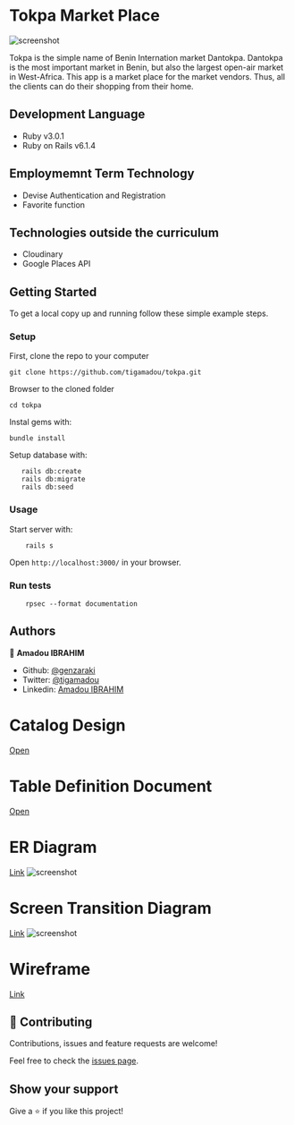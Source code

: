 # Tokpa Market Place

![screenshot](./docs/screenshot.png)

Tokpa is the simple name of Benin Internation market Dantokpa. Dantokpa is the most important market in Benin, but also the largest open-air market in West-Africa. This app is a market place for the market vendors. Thus, all the clients can do their shopping from their home.								

## Development Language

- Ruby v3.0.1
- Ruby on Rails v6.1.4

## Employmemnt Term Technology

* Devise Authentication and Registration 
* Favorite function

## Technologies outside the curriculum

* Cloudinary
* Google Places API
<!-- * Fedapay Api -->

## Getting Started

To get a local copy up and running follow these simple example steps.

### Setup
First, clone the repo to your computer

```
git clone https://github.com/tigamadou/tokpa.git
```

Browser to the cloned folder
```
cd tokpa
```

Instal gems with:

```
bundle install
```

Setup database with:

```
   rails db:create
   rails db:migrate
   rails db:seed
```



### Usage

Start server with:

```
    rails s
```

Open `http://localhost:3000/` in your browser.

### Run tests

```
    rpsec --format documentation
```

## Authors

👤 **Amadou IBRAHIM**

- Github: [@genzaraki](https://github.com/genzaraki)
- Twitter: [@tigamadou](https://twitter.com/tigamadou)
- Linkedin: [Amadou IBRAHIM](https://www.linkedin.com/in/amadou-ibrahim-75769167/)

# Catalog Design
[Open](https://docs.google.com/spreadsheets/d/1sqn2IHJHJKDtysmFbLYswhaGLYV8n2CsyXn3S6_0zJE/edit?usp=sharing)

# Table Definition Document
[Open](https://docs.google.com/spreadsheets/d/1sqn2IHJHJKDtysmFbLYswhaGLYV8n2CsyXn3S6_0zJE/edit?usp=sharing)

# ER Diagram
[Link](https://cacoo.com/diagrams/NQ8D4KQbBWfkshsQ/9C233)
![screenshot](https://cacoo.com/diagrams/NQ8D4KQbBWfkshsQ-9C233.png)

# Screen Transition Diagram
[Link](https://cacoo.com/diagrams/dNPQfhqXfCwFS7lW/66C96)
![screenshot](https://cacoo.com/diagrams/dNPQfhqXfCwFS7lW-66C96.png)

# Wireframe
[Link](https://cacoo.com/diagrams/A60r1IsRMjq2daYo/B8F1B)


## 🤝 Contributing

Contributions, issues and feature requests are welcome!

Feel free to check the [issues page](https://github.com/tigamadou/hrt/issues).

## Show your support

Give a ⭐️ if you like this project!



